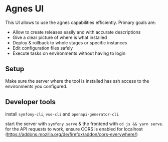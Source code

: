 # Agnes UI

This UI allows to use the agnes capabilities efficiently. Primary goals are:

- Allow to create releases easily and with accurate descriptions 
- Give a clear picture of where is what installed
- Deploy & rollback to whole stages or specific instances
- Edit configuration files safely
- Execute tasks on environments without having to login

## Setup

Make sure the server where the tool is installed has ssh access to the environments you configured.

## Developer tools

install `symfony-cli`, `vue-cli` and `openapi-generator-cli`

start the server with `symfony serve` & the frontend with `cd js && yarn serve`.
for the API requests to work, ensure CORS is enabled for localhost (https://addons.mozilla.org/de/firefox/addon/cors-everywhere/)
